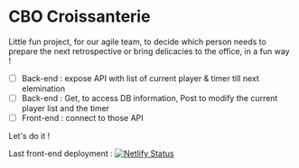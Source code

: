 # CBO Croissanterie

Little fun project, for our agile team, to decide which person needs to prepare the next retrospective or bring delicacies to the office, in a fun way !

- [ ] Back-end : expose API with list of current player & timer till next elemination
- [ ] Back-end : Get, to access DB information, Post to modify the current player list and the timer
- [ ] Front-end : connect to those API

Let's do it !

Last front-end deployment : [![Netlify Status](https://api.netlify.com/api/v1/badges/2b37d2b0-68d3-4e88-9d49-1816e24c1467/deploy-status)](https://app.netlify.com/sites/croissanterie/deploys)



